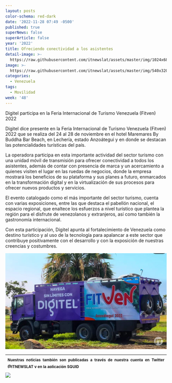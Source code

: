 ```yaml
---
layout: posts
color-schema: red-dark
date: '2022-11-28 07:49 -0500'
published: true
superNews: false
superArticle: false
year: '2022'
title: Ofreciendo conectividad a los asistentes
detail-image: >-
  https://raw.githubusercontent.com/itnewslat/assets/master/img/1024x680/fitven-camion-g.jpg
image: >-
  https://raw.githubusercontent.com/itnewslat/assets/master/img/540x320/fitven-camion-p.jpg
categories:
  - Venezuela
tags:
  - Movilidad
week: '48'
---
```

Digitel participa en la Feria Internacional de Turismo Venezuela (Fitven) 2022

Digitel dice presente en la Feria Internacional de Turismo Venezuela (Fitven) 2022 que se realiza del 24 al 28 de noviembre en el hotel Maremares By Buddha Bar Beach, en Lechería, estado Anzoátegui y en donde se destacan las potencialidades turísticas del país. 

La operadora participa en esta importante actividad del sector turismo con una unidad móvil de transmisión para ofrecer conectividad a todos los asistentes, además de contar con presencia de marca y un acercamiento a quienes visiten el lugar en las ruedas de negocios, donde la empresa mostrará los beneficios de su plataforma y sus planes a futuro, enmarcados en la transformación digital y en la virtualización de sus procesos para ofrecer nuevos productos y servicios.

El evento catalogado como el más importante del sector turismo, cuenta con varias exposiciones, entre las que destaca el pabellón nacional, el espacio regional, que enaltece los esfuerzos a nivel turístico que plantea la región para el disfrute de venezolanos y extranjeros, así como también la gastronomía internacional.

Con esta participación, Digitel apunta al fortalecimiento de Venezuela como destino turístico y al uso de la tecnología para apalancar a este sector que contribuye positivamente con el desarrollo y con la exposición de nuestras creencias y costumbres.

![](https://raw.githubusercontent.com/itnewslat/assets/master/img/540x320/fitven-camion-p.jpg)


<table style="height: 42px;" width="569">
<tbody>
<tr>
<td style="text-align: justify;"><sub><strong>Nuestras noticias también son publicadas a través de nuestra cuenta en Twitter <a href="https://twitter.com/itnewslat?lang=es">@ITNEWSLAT</a> y en la aplicación <a href="https://squidapp.co/en/">SQUID</a></strong></sub></td>
</tr>
</tbody>
</table>

<img src="https://tracker.metricool.com/c3po.jpg?hash=56f88a41e39ab42c063cc51676587a04"/>